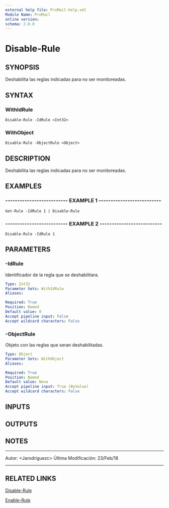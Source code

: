 ```yaml
---
external help file: ProMail-help.xml
Module Name: ProMail
online version: 
schema: 2.0.0
---
```


# Disable-Rule

## SYNOPSIS
Deshabilita las reglas indicadas para no ser monitoreadas.

## SYNTAX

### WithIdRule
```
Disable-Rule -IdRule <Int32>
```

### WithObject
```
Disable-Rule -ObjectRule <Object>
```

## DESCRIPTION
Deshabilita las reglas indicadas para no ser monitoreadas.

## EXAMPLES

### -------------------------- EXAMPLE 1 --------------------------
```
Get-Rule -IdRule 1 | Disable-Rule
```

### -------------------------- EXAMPLE 2 --------------------------
```
Disable-Rule -IdRule 1
```

## PARAMETERS

### -IdRule
Identificador de la regla que se deshabilitara.

```yaml
Type: Int32
Parameter Sets: WithIdRule
Aliases: 

Required: True
Position: Named
Default value: 0
Accept pipeline input: False
Accept wildcard characters: False
```

### -ObjectRule
Objeto con las reglas que seran deshabilitadas.

```yaml
Type: Object
Parameter Sets: WithObject
Aliases: 

Required: True
Position: Named
Default value: None
Accept pipeline input: True (ByValue)
Accept wildcard characters: False
```

## INPUTS

## OUTPUTS

## NOTES
---------------------------------------------------------
Autor: \<Jarodriguezc\>
Última Modificación: 23/Feb/18

---------------------------------------------------------

## RELATED LINKS

[Disable-Rule](Disable-Rule.md)

[Enable-Rule](Enable-Rule.md)

